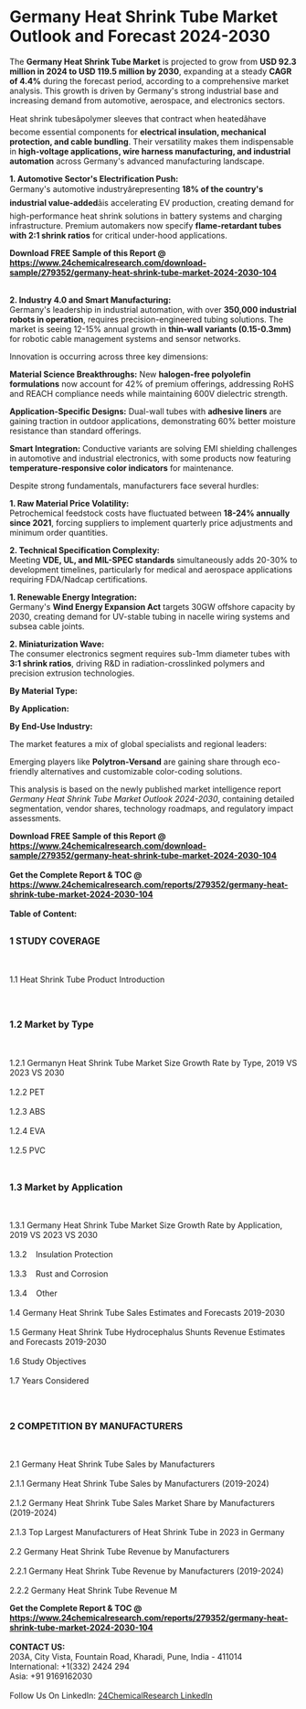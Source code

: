 <h1>Germany Heat Shrink Tube Market Outlook and Forecast 2024-2030</h1><p>The <strong>Germany Heat Shrink Tube Market</strong> is projected to grow from <strong>USD 92.3 million in 2024 to USD 119.5 million by 2030</strong>, expanding at a steady <strong>CAGR of 4.4%</strong> during the forecast period, according to a comprehensive market analysis. This growth is driven by Germany's strong industrial base and increasing demand from automotive, aerospace, and electronics sectors.</p><p>Heat shrink tubesâpolymer sleeves that contract when heatedâhave become essential components for <strong>electrical insulation, mechanical protection, and cable bundling</strong>. Their versatility makes them indispensable in <strong>high-voltage applications, wire harness manufacturing, and industrial automation</strong> across Germany's advanced manufacturing landscape.</p><p><strong>1. Automotive Sector's Electrification Push:</strong><br>
Germany's automotive industryârepresenting <strong>18% of the country's industrial value-added</strong>âis accelerating EV production, creating demand for high-performance heat shrink solutions in battery systems and charging infrastructure. Premium automakers now specify <strong>flame-retardant tubes with 2:1 shrink ratios</strong> for critical under-hood applications.</p><div><b>Download FREE Sample of this Report @ 
            <a href="https://www.24chemicalresearch.com/download-sample/279352/germany-heat-shrink-tube-market-2024-2030-104">
            https://www.24chemicalresearch.com/download-sample/279352/germany-heat-shrink-tube-market-2024-2030-104</a></b></div><br><p><strong>2. Industry 4.0 and Smart Manufacturing:</strong><br>
Germany's leadership in industrial automation, with over <strong>350,000 industrial robots in operation</strong>, requires precision-engineered tubing solutions. The market is seeing 12-15% annual growth in <strong>thin-wall variants (0.15-0.3mm)</strong> for robotic cable management systems and sensor networks.</p><p>Innovation is occurring across three key dimensions:</p><p><strong>Material Science Breakthroughs:</strong> New <strong>halogen-free polyolefin formulations</strong> now account for 42% of premium offerings, addressing RoHS and REACH compliance needs while maintaining 600V dielectric strength.</p><p><strong>Application-Specific Designs:</strong> Dual-wall tubes with <strong>adhesive liners</strong> are gaining traction in outdoor applications, demonstrating 60% better moisture resistance than standard offerings.</p><p><strong>Smart Integration:</strong> Conductive variants are solving EMI shielding challenges in automotive and industrial electronics, with some products now featuring <strong>temperature-responsive color indicators</strong> for maintenance.</p><p>Despite strong fundamentals, manufacturers face several hurdles:</p><p><strong>1. Raw Material Price Volatility:</strong><br>
Petrochemical feedstock costs have fluctuated between <strong>18-24% annually since 2021</strong>, forcing suppliers to implement quarterly price adjustments and minimum order quantities.</p><p><strong>2. Technical Specification Complexity:</strong><br>
Meeting <strong>VDE, UL, and MIL-SPEC standards</strong> simultaneously adds 20-30% to development timelines, particularly for medical and aerospace applications requiring FDA/Nadcap certifications.</p><p><strong>1. Renewable Energy Integration:</strong><br>
Germany's <strong>Wind Energy Expansion Act</strong> targets 30GW offshore capacity by 2030, creating demand for UV-stable tubing in nacelle wiring systems and subsea cable joints.</p><p><strong>2. Miniaturization Wave:</strong><br>
The consumer electronics segment requires sub-1mm diameter tubes with <strong>3:1 shrink ratios</strong>, driving R&amp;D in radiation-crosslinked polymers and precision extrusion technologies.</p><p><strong>By Material Type:</strong></p><p><strong>By Application:</strong></p><p><strong>By End-Use Industry:</strong></p><p>The market features a mix of global specialists and regional leaders:</p><p>Emerging players like <strong>Polytron-Versand</strong> are gaining share through eco-friendly alternatives and customizable color-coding solutions.</p><p>This analysis is based on the newly published market intelligence report <em>Germany Heat Shrink Tube Market Outlook 2024-2030</em>, containing detailed segmentation, vendor shares, technology roadmaps, and regulatory impact assessments.</p><div><b>Download FREE Sample of this Report @ 
            <a href="https://www.24chemicalresearch.com/download-sample/279352/germany-heat-shrink-tube-market-2024-2030-104">
            https://www.24chemicalresearch.com/download-sample/279352/germany-heat-shrink-tube-market-2024-2030-104</a></b></div><br><div><b>Get the Complete Report & TOC @ 
            <a href="https://www.24chemicalresearch.com/reports/279352/germany-heat-shrink-tube-market-2024-2030-104">
            https://www.24chemicalresearch.com/reports/279352/germany-heat-shrink-tube-market-2024-2030-104</a></b></div><br>
            <b>Table of Content:</b><p><h2><span style="font-size:16px"><strong>1 STUDY COVERAGE</strong></span></h2><br />
<p>1.1 Heat Shrink Tube Product Introduction</p><br />
<h2><span style="font-size:16px"><strong>1.2 Market by Type</strong></span></h2><br />
<p>1.2.1 Germanyn Heat Shrink Tube Market Size Growth Rate by Type, 2019 VS 2023 VS 2030<br /><br />
1.2.2 PET&nbsp;&nbsp; &nbsp;<br /><br />
1.2.3 ABS<br /><br />
1.2.4 EVA<br /><br />
1.2.5 PVC<br /><br />
<h2><span style="font-size:16px"><strong>1.3 Market by Application</strong></span></h2><br />
<p>1.3.1 Germany Heat Shrink Tube Market Size Growth Rate by Application, 2019 VS 2023 VS 2030<br /><br />
1.3.2&nbsp;&nbsp; &nbsp;Insulation Protection<br /><br />
1.3.3&nbsp;&nbsp; &nbsp;Rust and Corrosion<br /><br />
1.3.4&nbsp;&nbsp; &nbsp;Other<br /><br />
1.4 Germany Heat Shrink Tube Sales Estimates and Forecasts 2019-2030<br /><br />
1.5 Germany Heat Shrink Tube Hydrocephalus Shunts Revenue Estimates and Forecasts 2019-2030<br /><br />
1.6 Study Objectives<br /><br />
1.7 Years Considered</p><br />
<h2><span style="font-size:16px"><strong>2 COMPETITION BY MANUFACTURERS</strong></span></h2><br />
<p>2.1 Germany Heat Shrink Tube Sales by Manufacturers<br /><br />
2.1.1 Germany Heat Shrink Tube Sales by Manufacturers (2019-2024)<br /><br />
2.1.2 Germany Heat Shrink Tube Sales Market Share by Manufacturers (2019-2024)<br /><br />
2.1.3 Top Largest Manufacturers of Heat Shrink Tube in 2023 in Germany<br /><br />
2.2 Germany Heat Shrink Tube Revenue by Manufacturers<br /><br />
2.2.1 Germany Heat Shrink Tube Revenue by Manufacturers (2019-2024)<br /><br />
2.2.2 Germany Heat Shrink Tube Revenue M</p><div><b>Get the Complete Report & TOC @ 
            <a href="https://www.24chemicalresearch.com/reports/279352/germany-heat-shrink-tube-market-2024-2030-104">
            https://www.24chemicalresearch.com/reports/279352/germany-heat-shrink-tube-market-2024-2030-104</a></b></div><br><b>CONTACT US:</b><br>
            203A, City Vista, Fountain Road, Kharadi, Pune, India - 411014<br>
            International: +1(332) 2424 294<br>
            Asia: +91 9169162030 <br><br>
            Follow Us On LinkedIn: <a href="https://www.linkedin.com/company/24chemicalresearch/">24ChemicalResearch LinkedIn</a>